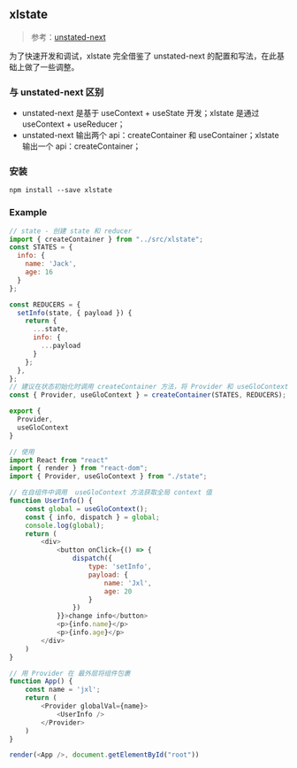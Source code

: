 ## xlstate

> 参考：[unstated-next](https://github.com/jamiebuilds/unstated-next)

为了快速开发和调试，xlstate 完全借鉴了 unstated-next 的配置和写法，在此基础上做了一些调整。

### 与 unstated-next 区别

- unstated-next 是基于 useContext + useState 开发；xlstate 是通过 useContext + useReducer；
- unstated-next 输出两个 api：createContainer 和 useContainer；xlstate 输出一个 api：createContainer；

### 安装

```
npm install --save xlstate
```

### Example

```js
// state - 创建 state 和 reducer
import { createContainer } from "../src/xlstate";
const STATES = {
  info: {
    name: 'Jack',
    age: 16
  }
};

const REDUCERS = {
  setInfo(state, { payload }) {
    return {
      ...state,
      info: {
        ...payload
      }
    };
  },
};
// 建议在状态初始化时调用 createContainer 方法，将 Provider 和 useGloContext 输出
const { Provider, useGloContext } = createContainer(STATES, REDUCERS);

export {
  Provider,
  useGloContext
}
```

```js
// 使用
import React from "react"
import { render } from "react-dom";
import { Provider, useGloContext } from "./state";

// 在自组件中调用  useGloContext 方法获取全局 context 值
function UserInfo() {
	const global = useGloContext();
	const { info, dispatch } = global;
	console.log(global);
 	return (
		<div>
			<button onClick={() => {
				dispatch({
					type: 'setInfo',
					payload: {
						name: 'Jxl',
						age: 20
					}
				})
			}}>change info</button>
			<p>{info.name}</p>
			<p>{info.age}</p>
		</div>
	)
}

// 用 Provider 在 最外层将组件包裹
function App() {
	const name = 'jxl';
	return (
		<Provider globalVal={name}>
			<UserInfo />
		</Provider>
	)
}

render(<App />, document.getElementById("root"))
```